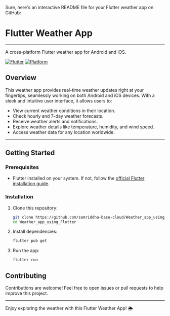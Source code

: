 Sure, here's an interactive README file for your Flutter weather app on GitHub:

# Flutter Weather App
---

A cross-platform Flutter weather app for Android and iOS.

[![Flutter](https://img.shields.io/badge/Framework-Flutter-blue.svg)](https://flutter.dev/)
[![Platform](https://img.shields.io/badge/Platform-Android%20%7C%20iOS-green.svg)](#)

## Overview

This weather app provides real-time weather updates right at your fingertips, seamlessly working on both Android and iOS devices. With a sleek and intuitive user interface, it allows users to:

- View current weather conditions in their location.
- Check hourly and 7-day weather forecasts.
- Receive weather alerts and notifications.
- Explore weather details like temperature, humidity, and wind speed.
- Access weather data for any location worldwide.

---

## Getting Started

### Prerequisites

- Flutter installed on your system. If not, follow the [official Flutter installation guide](https://flutter.dev/docs/get-started/install).

### Installation

1. Clone this repository:

   ```sh
   git clone https://github.com/samriddha-basu-cloud/Weather_app_using_Flutter.git
   cd Weather_app_using_Flutter
   ```

2. Install dependencies:

   ```sh
   flutter pub get
   ```

3. Run the app:

   ```sh
   flutter run
   ```

## Contributing

Contributions are welcome! Feel free to open issues or pull requests to help improve this project.

---


Enjoy exploring the weather with this Flutter Weather App! 🌦️
